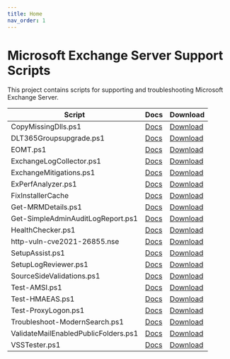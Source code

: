 ```yaml
---
title: Home
nav_order: 1
---
```


# Microsoft Exchange Server Support Scripts

This project contains scripts for supporting and troubleshooting Microsoft Exchange Server.

| Script                               | Docs                                                   | Download                                                                                                            |
| ------------------------------------ | ------------------------------------------------------ | ------------------------------------------------------------------------------------------------------------------- |
| CopyMissingDlls.ps1                  | [Docs](Setup/CopyMissingDlls)                          | [Download](https://github.com/microsoft/CSS-Exchange/releases/latest/download/CopyMissingDlls.ps1)                  |
| DLT365Groupsupgrade.ps1              | [Docs](M365/DLT365Groupsupgrade)                       | [Download](https://github.com/microsoft/CSS-Exchange/releases/latest/download/DLT365Groupsupgrade.ps1)              |
| EOMT.ps1                             | [Docs](Security/EOMT)                                  | [Download](https://github.com/microsoft/CSS-Exchange/releases/latest/download/EOMT.ps1)                             |
| ExchangeLogCollector.ps1             | [Docs](Diagnostics/ExchangeLogCollector)               | [Download](https://github.com/microsoft/CSS-Exchange/releases/latest/download/ExchangeLogCollector.ps1)             |
| ExchangeMitigations.ps1              | [Docs](Security/ExchangeMitigations)                   | [Download](https://github.com/microsoft/CSS-Exchange/releases/latest/download/ExchangeMitigations.ps1)              |
| ExPerfAnalyzer.ps1                   | [Docs](Performance/ExPerfAnalyzer)                     | [Download](https://github.com/microsoft/CSS-Exchange/releases/latest/download/ExPerfAnalyzer.ps1)                   |
| FixInstallerCache                    | [Docs](Setup/FixInstallerCache)                        | [Download](https://github.com/microsoft/CSS-Exchange/releases/latest/download/FixInstallerCache.ps1)                |
| Get-MRMDetails.ps1                   | [Docs](Retention/Get-MRMDetails)                       | [Download](https://github.com/microsoft/CSS-Exchange/releases/latest/download/Get-MRMDetails.ps1)                   |
| Get-SimpleAdminAuditLogReport.ps1    | [Docs](Admin/Get-SimpleAdminAuditLogReport)            | [Download](https://github.com/microsoft/CSS-Exchange/releases/latest/download/Get-SimpleAdminAuditLogReport.ps1)    |
| HealthChecker.ps1                    | [Docs](Diagnostics/HealthChecker)                      | [Download](https://github.com/microsoft/CSS-Exchange/releases/latest/download/HealthChecker.ps1)                    |
| http-vuln-cve2021-26855.nse          | [Docs](Security/http-vuln-cve2021-26855)               | [Download](https://github.com/microsoft/CSS-Exchange/releases/latest/download/http-vuln-cve2021-26855.nse)          |
| SetupAssist.ps1                      | [Docs](Setup/SetupAssist)                              | [Download](https://github.com/microsoft/CSS-Exchange/releases/latest/download/SetupAssist.ps1)                      |
| SetupLogReviewer.ps1                 | [Docs](Setup/SetupLogReviewer)                         | [Download](https://github.com/microsoft/CSS-Exchange/releases/latest/download/SetupLogReviewer.ps1)                 |
| SourceSideValidations.ps1            | [Docs](PublicFolders/SourceSideValidations)            | [Download](https://github.com/microsoft/CSS-Exchange/releases/latest/download/SourceSideValidations.ps1)            |
| Test-AMSI.ps1                        | [Docs](Admin/Test-AMSI)                                | [Download](https://github.com/microsoft/CSS-Exchange/releases/latest/download/Test-AMSI.ps1)                        |
| Test-HMAEAS.ps1                      | [Docs](Hybrid/Test-HMAEAS)                             | [Download](https://github.com/microsoft/CSS-Exchange/releases/latest/download/Test-HMAEAS.ps1)                      |
| Test-ProxyLogon.ps1                  | [Docs](Security/Test-ProxyLogon)                       | [Download](https://github.com/microsoft/CSS-Exchange/releases/latest/download/Test-ProxyLogon.ps1)                  |
| Troubleshoot-ModernSearch.ps1        | [Docs](Search/Troubleshoot-ModernSearch)               | [Download](https://github.com/microsoft/CSS-Exchange/releases/latest/download/Troubleshoot-ModernSearch.ps1)        |
| ValidateMailEnabledPublicFolders.ps1 | [Docs](PublicFolders/ValidateMailEnabledPublicFolders) | [Download](https://github.com/microsoft/CSS-Exchange/releases/latest/download/ValidateMailEnabledPublicFolders.ps1) |
| VSSTester.ps1                        | [Docs](Databases/VSSTester)                            | [Download](https://github.com/microsoft/CSS-Exchange/releases/latest/download/VSSTester.ps1)                        |
